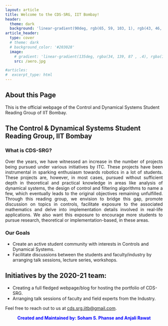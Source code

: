 ```yaml
---
layout: article
title: Welcome to the CDS-SRG, IIT Bombay!
header:
  theme: dark
  background: 'linear-gradient(90deg, rgb(65, 59, 103, 1), rgb(43, 46, 91, 1))'
article_header:
  type: cover
  # theme: dark
  # background_color: '#203028'
  image:
    # gradient: 'linear-gradient(135deg, rgba(34, 139, 87 , .4), rgba(139, 34, 139, .4))'
    src: /aero.jpg

#articles:
#  excerpt_type: html
---
```


## About this Page

This is the official webpage of the Control and Dynamical Systems Student Reading Group of IIT Bombay. 
<!--This blog is made with the purpose of being the "go-to" place for anything and everything Aerospace Engineering related at IIT Bombay. At present this blog contains course reviews to help out students of IIT Bombay .-->

## The Control & Dynamical Systems Student Reading Group, IIT Bombay

### What is CDS-SRG?

<div style="text-align: justify">
  Over the years, we have witnessed an increase in the number of projects being pursued under various initiatives by ITC. These projects have been instrumental in sparking enthusiasm towards robotics in a lot of students. These projects are, however, in most cases, pursued without sufficient depth in theoretical and practical knowledge in areas like analysis of dynamical systems, the design of control and filtering algorithms to name a few, which eventually leads to the original objectives remaining unfulfilled. Through this reading group, we envision to bridge this gap, promote discussion on topics in controls, facilitate exposure to the associated mathematics and delve into implementation details involved in real-life applications. We also want this exposure to encourage more students to pursue research, theoretical or implementation-based, in these areas.
  
<!--The Department Academic Mentorship Program (DAMP) team, Aerospace Engineering, IITB consists of 19 exuberant and highly motivated students working towards providing the necessary help and guidance to all sophomores and under performing upperclassmen.-->
  
</div>

<!--__*How can a DAMP mentor help you?*__
1. If you are a freshmen:
  * The DAMP team will be instrumental in conducting session to keep you informed of your options across the spectrum towards the end of your first year.
2. If you are a rising sophomore:
  * Your DAMP mentor will help ease your transition into department specific courses and activities
  * Your DAMP mentor would act as a guiding hand in resolving your academic and non-academic issues
3. If you are an upperclassman (third year and higher) who has been allotted a DAMP mentor:
  * Your DAMP mentor will help you overcome any difficulties and accelerate your academic performance-->

<!--__*Our Vision:*__
> *Make Aerospace DAMP team a role model to the entire Institute for how effective academic mentorship is done.*-->


### Our Goals
* Create an active student community with interests in Controls and Dynamical Systems.
* Facilitate discussions between the students and faculty/industry by arranging talk sessions, lecture series, workshops. 

<!--* Reduce the number of students in ARP and/or with backlogs.
* Motivate students to perform better in academics as well as encourage them to excel in their other interests.
* Improve communication between the faculty and students.-->

## Initiatives by the 2020-21 team:
* Creating a full fledged webpage/blog for hosting the portfolio of CDS-SRG. 
* Arranging talk sessions of faculty and field experts from the Industry. 

<!--* Revamp the __Department Academic Volunteer Programme__ . This wing of the DAMP team focuses on conducting "Basics" and "Doubt Clearing" Academic Help Sessions for students.
* To conduct a Aerospace Faculty Research Presentation and Luncheon to improve student-faculty relations
* Continuing the highly-regarded novel approach to boosting Mathematical skills of under performing students through  **Math Help Sessions**.
* To discuss the possible reconstruction of curriculum and introduction of new courses/electives
## How to be a part of the team?
* Team Members are students from 3rd year and above. They are selected through a dynamic process of interviews and peer reviews.
* What we look for? - Students who are motivated in helping others and will be dedicated to do so.-->

Feel free to reach out to us at [cds.srg.iitb@gmail.com](cds.srg.iitb@gmail.com).

<!--**Disclaimer** : The content of this website are opinions expressed by individual students. The information provided is for guidance purposes. Use the information at your own risk.-->


<div style="text-align: center" >
<div style="color:#0000FF" >

<b> Created and Maintained by: Soham S. Phanse and Anjali Rawat</b>

</div>
</div>
